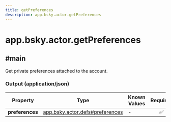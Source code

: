 ```yaml
---
title: getPreferences
description: app.bsky.actor.getPreferences
---
```


# app.bsky.actor.getPreferences

## #main

Get private preferences attached to the account.

### Output (application/json)

| Property | Type | Known Values | Required | Description |
| --- | --- | --- | :---: | --- |
| **preferences** | [app.bsky.actor.defs#preferences](../../../../lexicons/app/bsky/actor/defs.md#preferences) | - | ✅ | - |
